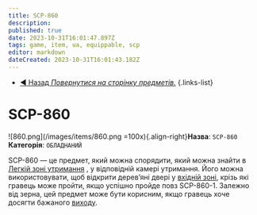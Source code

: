 ```yaml
---
title: SCP-860
description: 
published: true
date: 2023-10-31T16:01:47.897Z
tags: game, item, ua, equippable, scp
editor: markdown
dateCreated: 2023-10-31T16:01:43.182Z
---
```


- [:arrow_backward: Назад *Повернутися на сторінку предметів.*](/uk/game/items#items)
{.links-list}
# SCP-860
![860.png](/images/items/860.png =100x){.align-right}**Назва**: `SCP-860`
**Категорія**: `ОБЛАДНАНИЙ`

SCP-860 — це предмет, який можна спорядити, який можна знайти в [Легкій зоні утримання](uk/game/rooms/lcz) , у відповідній камері утримання. Його можна використовувати, щоб відкрити дерев’яні двері у [вхідній зоні](/uk/game/rooms/ent), крізь які гравець може пройти, якщо успішно пройде повз SCP-860-1. Залежно від зерна, цей предмет може бути корисним, якщо гравець хоче досягти бажаного [виходу](/uk/game/rooms/surface).

‎